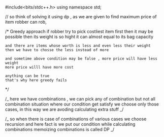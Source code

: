 #include<bits/stdc++.h>
using namespace std;

// so think of solving it using dp , as we are given to find maximum price of item robber can rob,

/\*
Greedy approach
if robber try to pick costliest item first then it may be possible then its weight is so hight it can almost equal to its bag capacity

    and there are items whose worth is less and even less their weight
    then we have to chosse the less instead of more

    and sometime above condition may be false , more price will have less weight
    more price willl have more cost

    anything can be true
    that's why here greedy fails

\*/

/_
here we have combinations , we can pick any of combination but not all combination
situation where our condition get satisfy we choose only those cases, in this way we are avoding calculating extra stuff
_/

/_
so when there is case of combinations of various cases we choose recursion
and here fact is we put our condition while calculating combinations
memoizing combinations is called DP
_/
